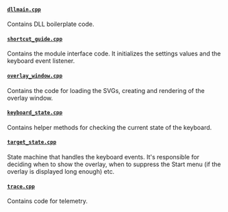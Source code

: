 #### [`dllmain.cpp`](/src/modules/shortcut_guide/dllmain.cpp)

Contains DLL boilerplate code.

#### [`shortcut_guide.cpp`](/src/modules/shortcut_guide/shortcut_guide.cpp)

Contains the module interface code. It initializes the settings values and the keyboard event listener.

#### [`overlay_window.cpp`](/src/modules/shortcut_guide/overlay_window.cpp)

Contains the code for loading the SVGs, creating and rendering of the overlay window.

#### [`keyboard_state.cpp`](/src/modules/shortcut_guide/keyboard_state.cpp)

Contains helper methods for checking the current state of the keyboard.

#### [`target_state.cpp`](/src/modules/shortcut_guide/target_state.cpp)

State machine that handles the keyboard events. It's responsible for deciding when to show the overlay, when to suppress the Start menu (if the overlay is displayed long enough) etc.

#### [`trace.cpp`](/src/modules/shortcut_guide/trace.cpp)

Contains code for telemetry.
